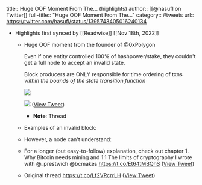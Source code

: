 title:: Huge OOF Moment From The... (highlights)
author:: [[@hasufl on Twitter]]
full-title:: "Huge OOF Moment From The..."
category:: #tweets
url:: https://twitter.com/hasufl/status/1395743405016240134

- Highlights first synced by [[Readwise]] [[Nov 18th, 2022]]
	- Huge OOF moment from the founder of @0xPolygon
	  
	  Even if one entity controlled 100% of hashpower/stake, they couldn't get a full node to accept an invalid state.
	  
	  Block producers are ONLY responsible for time ordering of txns *within the bounds of the state transition function* 
	  
	  ![](https://pbs.twimg.com/media/E16n89SWQAMaR1W.png) 
	  
	  ![](https://pbs.twimg.com/media/E16oGRRWQAA5Qpu.png) ([View Tweet](https://twitter.com/hasufl/status/1395742194766602241))
		- **Note**: Thread
	- Examples of an invalid block:
	- However, a node can't understand:
	- For a longer (but easy-to-follow) explanation, check out chapter 1. Why Bitcoin needs mining and 1.1 The limits of cryptography I wrote with @_prestwich @bcmakes 
	  https://t.co/Et64tMBQhS ([View Tweet](https://twitter.com/hasufl/status/1395742199908872198))
	- Original thread https://t.co/Lf2VRcrrLH ([View Tweet](https://twitter.com/hasufl/status/1395743405016240134))